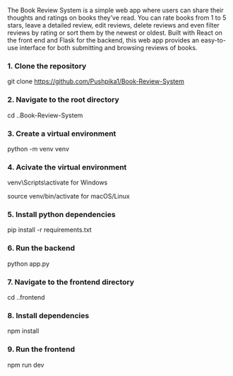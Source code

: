 The Book Review System is a simple web app where users can share their thoughts and ratings on books they’ve read. You can rate books from 1 to 5 stars, leave a detailed review, edit reviews, delete reviews and even filter reviews by rating or sort them by the newest or oldest. Built with React on the front end and Flask for the backend, this web app provides an easy-to-use interface for both submitting and browsing reviews of books.


### **1. Clone the repository**

git clone https://github.com/Pushpika1/Book-Review-System

### **2. Navigate to the root directory**

cd ..Book-Review-System

### **3. Create a virtual environment**

python -m venv venv

### **4. Acivate the virtual environment**

venv\Scripts\activate for Windows

source venv/bin/activate for macOS/Linux

### **5. Install python dependencies**

pip install -r requirements.txt

### **6. Run the backend**

python app.py

### **7. Navigate to the frontend directory**

cd ..frontend

### **8. Install dependencies**
npm install

### **9. Run the frontend**
npm run dev
